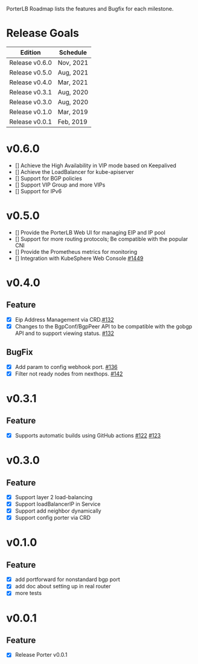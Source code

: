 PorterLB Roadmap lists the features and Bugfix for each milestone.

# Release Goals

| Edition  | Schedule |
|---|---|
| Release v0.6.0| Nov, 2021 |
| Release v0.5.0| Aug, 2021 |
| Release v0.4.0| Mar, 2021 |
| Release v0.3.1| Aug, 2020 |
| Release v0.3.0| Aug, 2020 |
| Release v0.1.0| Mar, 2019 |
| Release v0.0.1| Feb, 2019 |

# v0.6.0

- [] Achieve the High Availability in VIP mode based on Keepalived
- [] Achieve the LoadBalancer for kube-apiserver
- [] Support for BGP policies
- [] Support VIP Group and more VIPs
- [] Support for IPv6

# v0.5.0

- [] Provide the PorterLB Web UI for managing EIP and IP pool
- [] Support for more routing protocols; Be compatible with the popular CNI
- [] Provide the Prometheus metrics for monitoring
- [] Integration with KubeSphere Web Console [#1449](https://github.com/kubesphere/console/pull/1449)

# v0.4.0
## Feature
- [x] Eip Address Management via CRD.[#132](https://github.com/kubesphere/porter/pull/132)
- [x] Changes to the BgpConf/BgpPeer API to be compatible with the gobgp API and to support viewing status. [#132](https://github.com/kubesphere/porter/pull/132)

## BugFix
- [x] Add param to config webhook port. [#136](https://github.com/kubesphere/porter/pull/136)
- [x] Filter not ready nodes from nexthops. [#142](https://github.com/kubesphere/porter/pull/142)

# v0.3.1
## Feature
- [x] Supports automatic builds using GitHub actions [#122](https://github.com/kubesphere/porter/pull/122) [#123](https://github.com/kubesphere/porter/pull/123)

# v0.3.0
## Feature
- [x] Support layer 2 load-balancing
- [x] Support loadBalancerIP in Service
- [x] Support add neighbor dynamically
- [x] Support config porter via CRD

# v0.1.0
## Feature
- [x] add portforward for nonstandard bgp port
- [x] add doc about setting up in real router
- [x] more tests

# v0.0.1
## Feature
- [x] Release Porter v0.0.1